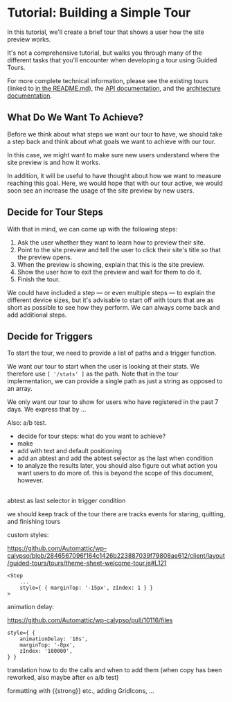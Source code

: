 # Tutorial: Building a Simple Tour

In this tutorial, we'll create a brief tour that shows a user how the site preview works. 

It's not a comprehensive tutorial, but walks you through many of the different tasks that you'll encounter when developing a tour using Guided Tours. 

For more complete technical information, please see the existing tours (linked to [in the README.md](../README.md)), the [API documentation](./docs/API.md), and the [architecture documentation](./ARCHITECTURE.md). 

## What Do We Want To Achieve? 

Before we think about what steps we want our tour to have, we should take a step back and think about what goals we want to achieve with our tour. 

In this case, we might want to make sure new users understand where the site preview is and how it works. 

In addition, it will be useful to have thought about how we want to measure reaching this goal. Here, we would hope that with our tour active, we would soon see an increase the usage of the site preview by new users. 

## Decide for Tour Steps

With that in mind, we can come up with the following steps:

1. Ask the user whether they want to learn how to preview their site. 
2. Point to the site preview and tell the user to click their site's title so that the preview opens. 
3. When the preview is showing, explain that this is the site preview. 
4. Show the user how to exit the preview and wait for them to do it. 
5. Finish the tour. 

We could have included a step — or even multiple steps — to explain the different device sizes, but it's advisable to start off with tours that are as short as possible to see how they perform. We can always come back and add additional steps. 

## Decide for Triggers

To start the tour, we need to provide a list of paths and a trigger function. 

We want our tour to start when the user is looking at their stats. We therefore use `[ '/stats' ]` as the path. Note that in the tour implementation, we can provide a single path as just a string as opposed to an array. 

We only want our tour to show for users who have registered in the past 7 days. We express that by ...

Also: a/b test. 

- decide for tour steps: what do you want to achieve? 
- make <Tour>
- add <Steps> with text and default positioning
- add an abtest and add the abtest selector as the last when condition
- to analyze the results later, you should also figure out what action you want users to do more of. this is beyond the scope of this document, however.

## 

abtest as last selector in trigger condition

we should keep track of the tour
there are tracks events for staring, quitting, and finishing tours

custom styles:

https://github.com/Automattic/wp-calypso/blob/2846567096f164c1426b223887039f79808ae612/client/layout/guided-tours/tours/theme-sheet-welcome-tour.js#L121

```JSX
<Step
	...
	style={ { marginTop: '-15px', zIndex: 1 } }
>
```

animation delay: 

https://github.com/Automattic/wp-calypso/pull/10116/files

```JSX
style={ {
	animationDelay: '10s',
	marginTop: '-8px',
	zIndex: '100000',
} }
```


translation
how to do the calls and when to add them (when copy has been reworked, also maybe after `en` a/b test)

formatting with {{strong}} etc., adding GridIcons, ...

